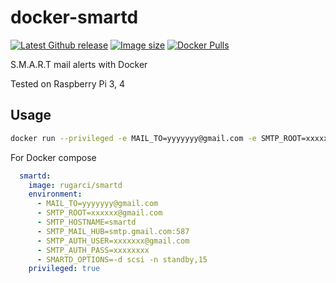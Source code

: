 # docker-smartd

[![Latest Github release](https://img.shields.io/github/release/rugarci/docker-smartd.svg)](https://github.com/rugarci/docker-smartd/releases/latest)
[![Image size](https://img.shields.io/docker/image-size/rugarci/usbreset/latest)](https://hub.docker.com/r/rugarci/smartd)
[![Docker Pulls](https://img.shields.io/docker/pulls/rugarci/smartd.svg)](https://hub.docker.com/r/rugarci/smartd)

S.M.A.R.T mail alerts with Docker

Tested on Raspberry Pi 3, 4

## Usage

```bash
docker run --privileged -e MAIL_TO=yyyyyyy@gmail.com -e SMTP_ROOT=xxxxxx@gmail.com -e SMTP_HOSTNAME=smartd -e SMTP_MAIL_HUB=smtp.gmail.com:587 -e SMTP_AUTH_USER=xxxxxxx@gmail.com -e SMTP_AUTH_PASS=xxxxxxxx rugarci/smartd
```

For Docker compose

```yaml
  smartd:
    image: rugarci/smartd
    environment:
      - MAIL_TO=yyyyyyy@gmail.com
      - SMTP_ROOT=xxxxxx@gmail.com
      - SMTP_HOSTNAME=smartd
      - SMTP_MAIL_HUB=smtp.gmail.com:587
      - SMTP_AUTH_USER=xxxxxxx@gmail.com 
      - SMTP_AUTH_PASS=xxxxxxxx
      - SMARTD_OPTIONS=-d scsi -n standby,15
    privileged: true
```
